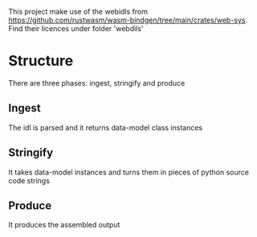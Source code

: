 This project make use of the webidls from https://github.com/rustwasm/wasm-bindgen/tree/main/crates/web-sys.
Find their licences under folder 'webdils'

# Structure

There are three phases: ingest, stringify and produce

## Ingest

The idl is parsed and it returns data-model class instances

## Stringify

It takes data-model instances and turns them in pieces of python source code strings

## Produce

It produces the assembled output